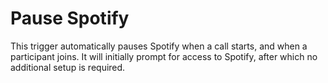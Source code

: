 # Pause Spotify

This trigger automatically pauses Spotify when a call starts, and when a participant joins. It will initially prompt for access to Spotify, after which no additional setup is required.
